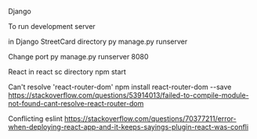 Django

To run development server

in Django StreetCard directory
    py manage.py runserver

Change port
    py manage.py runserver 8080

React
in react sc directory
    npm start

Can't resolve 'react-router-dom'
npm install react-router-dom --save
https://stackoverflow.com/questions/53914013/failed-to-compile-module-not-found-cant-resolve-react-router-dom

Conflicting eslint
https://stackoverflow.com/questions/70377211/error-when-deploying-react-app-and-it-keeps-sayings-plugin-react-was-confli